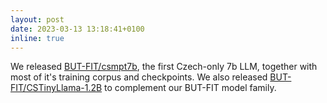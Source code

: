 ```yaml
---
layout: post
date: 2023-03-13 13:18:41+0100
inline: true
---
```

We released [BUT-FIT/csmpt7b](https://huggingface.co/BUT-FIT/csmpt7b), the first Czech-only 7b LLM, together with most of it's training corpus and checkpoints. We also released [BUT-FIT/CSTinyLlama-1.2B](https://huggingface.co/BUT-FIT/CSTinyLlama-1.2B) to complement our BUT-FIT model family.